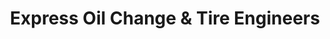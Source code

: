 ---
title: "Express Oil Change & Tire Engineers"
url: /kissimmee/express-oil-change-and-tire-engineers/
shop: tyres
---